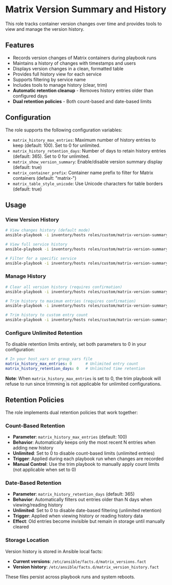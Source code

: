 # Matrix Version Summary and History

This role tracks container version changes over time and provides tools to view and manage the version history.

## Features

- Records version changes of Matrix containers during playbook runs
- Maintains a history of changes with timestamps and users
- Displays version changes in a clean, formatted table
- Provides full history view for each service
- Supports filtering by service name
- Includes tools to manage history (clear, trim)
- **Automatic retention cleanup** - Removes history entries older than configured days
- **Dual retention policies** - Both count-based and date-based limits

## Configuration

The role supports the following configuration variables:

- `matrix_history_max_entries`: Maximum number of history entries to keep (default: 100). Set to 0 for unlimited.
- `matrix_history_retention_days`: Number of days to retain history entries (default: 365). Set to 0 for unlimited.
- `matrix_show_version_summary`: Enable/disable version summary display (default: true)
- `matrix_container_prefix`: Container name prefix to filter for Matrix containers (default: "matrix-")
- `matrix_table_style_unicode`: Use Unicode characters for table borders (default: true)

## Usage

### View Version History

```bash
# View changes history (default mode)
ansible-playbook -i inventory/hosts roles/custom/matrix-version-summary/tasks/history_playbook.yml -e "target_host=your-matrix-server.com" -K

# View full service history
ansible-playbook -i inventory/hosts roles/custom/matrix-version-summary/tasks/history_playbook.yml -e "target_host=your-matrix-server.com view_mode=full" -K

# Filter for a specific service
ansible-playbook -i inventory/hosts roles/custom/matrix-version-summary/tasks/history_playbook.yml -e "target_host=your-matrix-server.com service_filter=matrix-synapse" -K
```

### Manage History

```bash
# Clear all version history (requires confirmation)
ansible-playbook -i inventory/hosts roles/custom/matrix-version-summary/tasks/clear_history_playbook.yml -e "target_host=your-matrix-server.com confirm_clear=yes" -K

# Trim history to maximum entries (requires confirmation)
ansible-playbook -i inventory/hosts roles/custom/matrix-version-summary/tasks/trim_history_playbook.yml -e "target_host=your-matrix-server.com confirm_trim=yes" -K

# Trim history to custom entry count
ansible-playbook -i inventory/hosts roles/custom/matrix-version-summary/tasks/trim_history_playbook.yml -e "target_host=your-matrix-server.com confirm_trim=yes matrix_history_max_entries=50" -K
```

### Configure Unlimited Retention

To disable retention limits entirely, set both parameters to 0 in your configuration:

```yaml
# In your host_vars or group_vars file
matrix_history_max_entries: 0      # Unlimited entry count
matrix_history_retention_days: 0   # Unlimited time retention
```

**Note**: When `matrix_history_max_entries` is set to 0, the trim playbook will refuse to run since trimming is not applicable for unlimited configurations.

## Retention Policies

The role implements dual retention policies that work together:

### Count-Based Retention
- **Parameter**: `matrix_history_max_entries` (default: 100)
- **Behavior**: Automatically keeps only the most recent N entries when adding new history
- **Unlimited**: Set to 0 to disable count-based limits (unlimited entries)
- **Trigger**: Applied during each playbook run when changes are recorded
- **Manual Control**: Use the trim playbook to manually apply count limits (not applicable when set to 0)

### Date-Based Retention  
- **Parameter**: `matrix_history_retention_days` (default: 365)
- **Behavior**: Automatically filters out entries older than N days when viewing/reading history
- **Unlimited**: Set to 0 to disable date-based filtering (unlimited retention)
- **Trigger**: Applied when viewing history or reading history data
- **Effect**: Old entries become invisible but remain in storage until manually cleared

### Storage Location
Version history is stored in Ansible local facts:
- **Current versions**: `/etc/ansible/facts.d/matrix_versions.fact`
- **Version history**: `/etc/ansible/facts.d/matrix_version_history.fact`

These files persist across playbook runs and system reboots.
